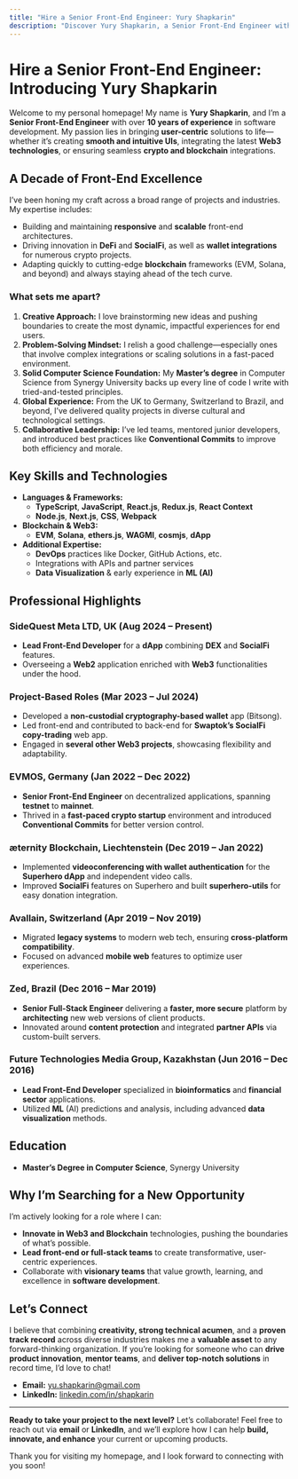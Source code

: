 ```yaml
---
title: "Hire a Senior Front-End Engineer: Yury Shapkarin"
description: "Discover Yury Shapkarin, a Senior Front-End Engineer with 10+ years of experience in software development, specializing in crypto, Web3, and decentralized applications."
---
```


# **Hire a Senior Front-End Engineer: Introducing Yury Shapkarin**

Welcome to my personal homepage! My name is **Yury Shapkarin**, and I’m a **Senior Front-End Engineer** with over **10 years of experience** in software development. My passion lies in bringing **user-centric** solutions to life—whether it’s creating **smooth and intuitive UIs**, integrating the latest **Web3 technologies**, or ensuring seamless **crypto and blockchain** integrations. 

## **A Decade of Front-End Excellence**

I’ve been honing my craft across a broad range of projects and industries. My expertise includes:

- Building and maintaining **responsive** and **scalable** front-end architectures.  
- Driving innovation in **DeFi** and **SocialFi**, as well as **wallet integrations** for numerous crypto projects.  
- Adapting quickly to cutting-edge **blockchain** frameworks (EVM, Solana, and beyond) and always staying ahead of the tech curve.  

### **What sets me apart?**

1. **Creative Approach:** I love brainstorming new ideas and pushing boundaries to create the most dynamic, impactful experiences for end users.  
2. **Problem-Solving Mindset:** I relish a good challenge—especially ones that involve complex integrations or scaling solutions in a fast-paced environment.  
3. **Solid Computer Science Foundation:** My **Master’s degree** in Computer Science from Synergy University backs up every line of code I write with tried-and-tested principles.  
4. **Global Experience:** From the UK to Germany, Switzerland to Brazil, and beyond, I’ve delivered quality projects in diverse cultural and technological settings.  
5. **Collaborative Leadership:** I’ve led teams, mentored junior developers, and introduced best practices like **Conventional Commits** to improve both efficiency and morale.

## **Key Skills and Technologies**

- **Languages & Frameworks:**  
  - **TypeScript**, **JavaScript**, **React.js**, **Redux.js**, **React Context**  
  - **Node.js**, **Next.js**, **CSS**, **Webpack**  
- **Blockchain & Web3:**  
  - **EVM**, **Solana**, **ethers.js**, **WAGMI**, **cosmjs**, **dApp**  
- **Additional Expertise:**  
  - **DevOps** practices like Docker, GitHub Actions, etc.  
  - Integrations with APIs and partner services  
  - **Data Visualization** & early experience in **ML (AI)**  

## **Professional Highlights**

### **SideQuest Meta LTD, UK (Aug 2024 – Present)**
- **Lead Front-End Developer** for a **dApp** combining **DEX** and **SocialFi** features.  
- Overseeing a **Web2** application enriched with **Web3** functionalities under the hood.  

### **Project-Based Roles (Mar 2023 – Jul 2024)**
- Developed a **non-custodial cryptography-based wallet** app (Bitsong).  
- Led front-end and contributed to back-end for **Swaptok’s SocialFi copy-trading** web app.  
- Engaged in **several other Web3 projects**, showcasing flexibility and adaptability.  

### **EVMOS, Germany (Jan 2022 – Dec 2022)**
- **Senior Front-End Engineer** on decentralized applications, spanning **testnet** to **mainnet**.  
- Thrived in a **fast-paced crypto startup** environment and introduced **Conventional Commits** for better version control.  

### **æternity Blockchain, Liechtenstein (Dec 2019 – Jan 2022)**
- Implemented **videoconferencing with wallet authentication** for the **Superhero dApp** and independent video calls.  
- Improved **SocialFi** features on Superhero and built **superhero-utils** for easy donation integration.  

### **Avallain, Switzerland (Apr 2019 – Nov 2019)**
- Migrated **legacy systems** to modern web tech, ensuring **cross-platform compatibility**.  
- Focused on advanced **mobile web** features to optimize user experiences.  

### **Zed, Brazil (Dec 2016 – Mar 2019)**
- **Senior Full-Stack Engineer** delivering a **faster, more secure** platform by **architecting** new web versions of client products.  
- Innovated around **content protection** and integrated **partner APIs** via custom-built servers.  

### **Future Technologies Media Group, Kazakhstan (Jun 2016 – Dec 2016)**
- **Lead Front-End Developer** specialized in **bioinformatics** and **financial sector** applications.  
- Utilized **ML** (AI) predictions and analysis, including advanced **data visualization** methods.  

## **Education**

- **Master’s Degree in Computer Science**, Synergy University

## **Why I’m Searching for a New Opportunity**

I’m actively looking for a role where I can:  
- **Innovate in Web3 and Blockchain** technologies, pushing the boundaries of what’s possible.  
- **Lead front-end or full-stack teams** to create transformative, user-centric experiences.  
- Collaborate with **visionary teams** that value growth, learning, and excellence in **software development**.

## **Let’s Connect**

I believe that combining **creativity, strong technical acumen**, and a **proven track record** across diverse industries makes me a **valuable asset** to any forward-thinking organization. If you’re looking for someone who can **drive product innovation**, **mentor teams**, and **deliver top-notch solutions** in record time, I’d love to chat!

- **Email:** [yu.shapkarin@gmail.com](mailto:yu.shapkarin@gmail.com)  
- **LinkedIn:** [linkedin.com/in/shapkarin](https://www.linkedin.com/in/shapkarin)

---

**Ready to take your project to the next level?** Let’s collaborate! Feel free to reach out via **email** or **LinkedIn**, and we’ll explore how I can help **build, innovate, and enhance** your current or upcoming products.

Thank you for visiting my homepage, and I look forward to connecting with you soon!

